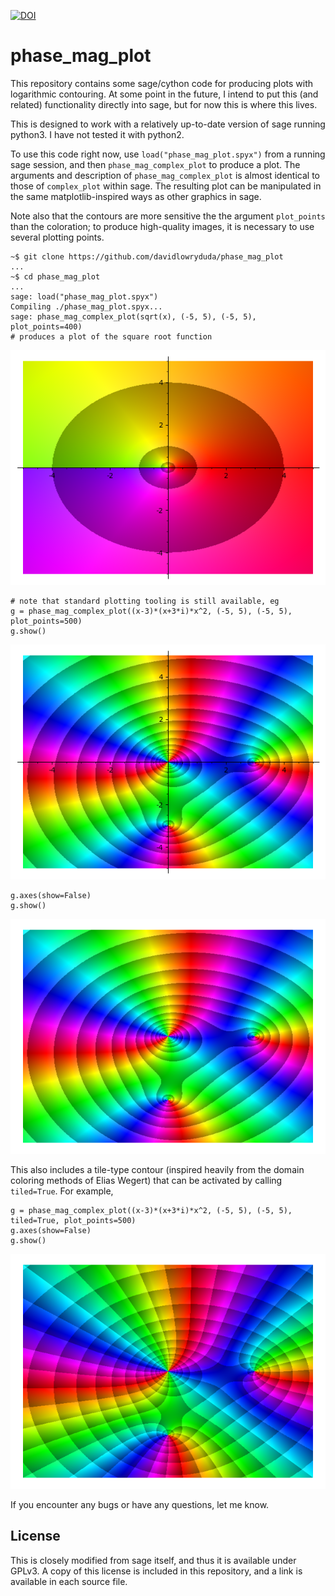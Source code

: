 [![DOI](https://zenodo.org/badge/DOI/10.5281/zenodo.4035117.svg)](https://doi.org/10.5281/zenodo.4035117)

# phase_mag_plot

This repository contains some sage/cython code for producing plots with
logarithmic contouring. At some point in the future, I intend to put this (and
related) functionality directly into sage, but for now this is where this
lives.

This is designed to work with a relatively up-to-date version of sage running
python3. I have not tested it with python2.

To use this code right now, use `load("phase_mag_plot.spyx")` from a running
sage session, and then `phase_mag_complex_plot` to produce a plot. The arguments and
description of `phase_mag_complex_plot` is almost identical to those of
`complex_plot` within sage. The resulting plot can be manipulated in the same
matplotlib-inspired ways as other graphics in sage.

Note also that the contours are more sensitive the the argument `plot_points`
than the coloration; to produce high-quality images, it is necessary to use
several plotting points.

    ~$ git clone https://github.com/davidlowryduda/phase_mag_plot
    ...
    ~$ cd phase_mag_plot
    ...
    sage: load("phase_mag_plot.spyx")
    Compiling ./phase_mag_plot.spyx...
    sage: phase_mag_complex_plot(sqrt(x), (-5, 5), (-5, 5), plot_points=400)
    # produces a plot of the square root function

![sqrt function plot](./images/sqrt.png)

    # note that standard plotting tooling is still available, eg
    g = phase_mag_complex_plot((x-3)*(x+3*i)*x^2, (-5, 5), (-5, 5), plot_points=500)
    g.show()

![polynomial function plot with axes](./images/polyplot_with_axis.png)

    g.axes(show=False)
    g.show()

![polynomial function plot with axes](./images/polyplot_without_axis.png)

This also includes a tile-type contour (inspired heavily from the domain
coloring methods of Elias Wegert) that can be activated by calling
`tiled=True`. For example,

    g = phase_mag_complex_plot((x-3)*(x+3*i)*x^2, (-5, 5), (-5, 5), tiled=True, plot_points=500)
    g.axes(show=False)
    g.show()

![polynomial function with tiled domain](./images/poly_tiled.png)


If you encounter any bugs or have any questions, let me know.


## License

This is closely modified from sage itself, and thus it is available under GPLv3.
A copy of this license is included in this repository, and a link is available
in each source file.

